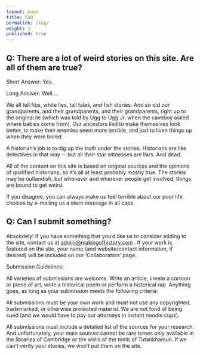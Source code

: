 ```yaml
---
layout: page
title: FAQ
permalink: /faq/
weight: 1
published: true
---
```


## Q: There are a lot of weird stories on this site. Are all of them are true?

Short Answer: Yes.

Long Answer: Well.... 

We all tell fibs, white lies, tall tales, and fish stories. And so did our grandparents, and their grandparents, and their grandparents, right up to the original lie (which was told by Ugg to Ugg Jr. when the caveboy asked where babies come from). Our ancestors lied to make themselves look better, to make their enemies seem more terrible, and just to liven things up when they were bored.

A historian’s job is to dig up the truth under the stories. Historians are like detectives in that way -- but all their star witnesses are liars. And dead. 

All of the content on this site is based on original sources and the opinions of qualified historians, so it’s all at least probably mostly true. The stories may be outlandish, but whenever and wherever people get involved, things are bound to get weird.

If you disagree, you can always make us feel terrible about our poor life choices by e-mailing  us a stern message in all caps. 

## Q: Can I submit something?

Absolutely! If you have something that you’d like us to consider adding to the site, contact us at admin@makingofhistory.com . If your work is featured on the site, your name (and website/contact information, if desired) will be included on our ‘Collaborators’ page.

Submission Guidelines:

All varieties of submissions are welcome. Write an article, create a cartoon or piece of art, write a historical poem or perform a historical rap. Anything goes, as long as your submission meets the following criteria:

All submissions must be your own work and must not use any copyrighted, trademarked, or otherwise protected material. We are not fond of being sued (and we would have to pay our attorneys in instant noodle cups).

All submissions must include a detailed list of the sources for your research. And unfortunately, your main sources cannot be rare tomes only available in the libraries of Cambridge or the walls of the tomb of Tutankhamun. If we can’t verify your stories, we won’t put them on the site.